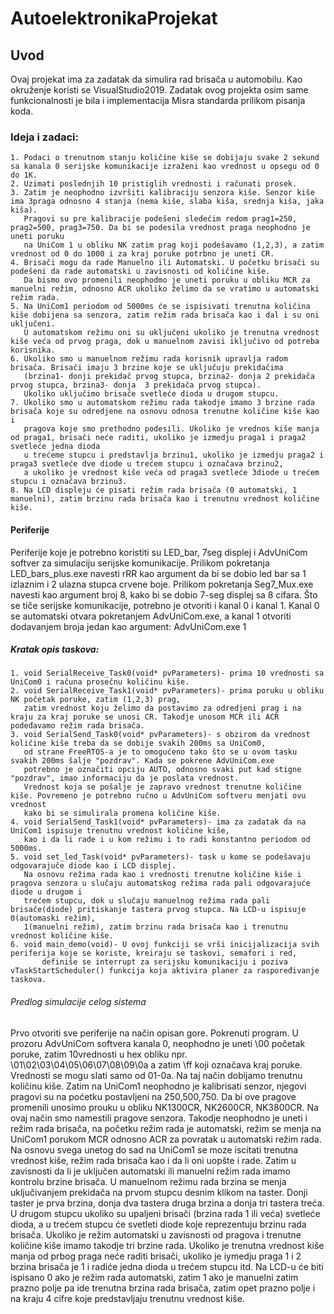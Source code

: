 # AutoelektronikaProjekat

## Uvod
Ovaj projekat ima za zadatak da simulira rad brisača u automobilu. Kao okruženje koristi se VisualStudio2019. Zadatak ovog projekta osim same funkcionalnosti je bila i implementacija Misra standarda prilikom pisanja koda.	

### Ideja i zadaci:
	1. Podaci o trenutnom stanju količine kiše se dobijaju svake 2 sekund sa kanala 0 serijske komunikacije izraženi kao vrednost u opsegu od 0 do 1K.
	2. Uzimati poslednjih 10 pristiglih vrednosti i računati prosek.
	3. Zatim je neophodno izvršiti kalibraciju senzora kiše. Senzor kiše ima 3praga odnosno 4 stanja (nema kiše, slaba kiša, srednja kiša, jaka kiša).
	   Pragovi su pre kalibracije podešeni sledećim redom prag1=250, prag2=500, prag3=750. Da bi se podesila vrednost praga neophodno je uneti poruku 
	   na UniCom 1 u obliku NK zatim prag koji podešavamo (1,2,3), a zatim vrednost od 0 do 1000 i za kraj poruke potrbno je uneti CR.
	4. Brisači mogu da rade Manuelno ili Automatski. U početku brisači su podešeni da rade automatski u zavisnosti od količine kiše. 
	   Da bismo ovo promenili neophodmo je uneti poruku u obliku MCR za manuelni režim, odnosno ACR ukoliko želimo da se vratimo u automatski režim rada.
	5. Na UniCom1 periodom od 5000ms će se ispisivati trenutna količina kiše dobijena sa senzora, zatim režim rada brisača kao i dal i su oni uključeni.
	   U automatskom režimu oni su uključeni ukoliko je trenutna vrednost kiše veća od prvog praga, dok u manuelnom zavisi iključivo od potreba korisnika.
	6. Ukoliko smo u manuelnom režimu rada korisnik upravlja radom brisača. Brisači imaju 3 brzine koje se uključuju prekidačima
	   (brzina1- donji prekidač prvog stupca, brzina2- donja 2 prekidača prvog stupca, brzina3- donja  3 prekidača prvog stupca). 
	   Ukoliko uključimo brisače svetleće dioda u drugom stupcu.
	7. Ukoliko smo u automatskom režimu rada takodje imamo 3 brzine rada brisača koje su odredjene na osnovu odnosa trenutne količine kiše kao i
	   pragova koje smo prethodno podesili. Ukoliko je vrednos kiše manja od praga1, brisači neće raditi, ukoliko je izmedju praga1 i praga2 svetleće jedna dioda
	   u trećeme stupcu i predstavlja brzinu1, ukoliko je izmedju praga2 i praga3 svetleće dve diode u trećem stupcu i označava brzinu2,
	   a ukoliko je vrednost kiše veća od praga3 svetleće 3diode u trećem stupcu i označava brzinu3.
	8. Na LCD displeju će pisati režim rada brisača (0 automatski, 1 manuelni), zatim brzinu rada brisača kao i trenutnu vrednost količine kiše.

#### Periferije
Periferije koje je potrebno koristiti su LED_bar, 7seg displej i AdvUniCom softver za simulaciju serijske komunikacije.
Prilikom pokretanja LED_bars_plus.exe navesti rRR kao argument da bi se dobio led bar sa 1 izlaznim i 2 ulazna stupca crvene boje.
Prilikom pokretanja Seg7_Mux.exe navesti kao argument broj 8, kako bi se dobio 7-seg displej sa 8 cifara.
Što se tiče serijske komunikacije, potrebno je otvoriti i kanal 0 i kanal 1. Kanal 0 se automatski otvara pokretanjem AdvUniCom.exe,
a kanal 1 otvoriti dodavanjem broja jedan kao argument: AdvUniCom.exe 1

##### Kratak opis taskova:
	1. void SerialReceive_Task0(void* pvParameters)- prima 10 vrednosti sa UniCom0 i računa prosečnu količinu kiše.
	2. void SerialReceive_Task1(void* pvParameters)- prima poruku u obliku NK početak poruke, zatim (1,2,3) prag,
	   zatim vrednost koju želimo da postavimo za odredjeni prag i na kraju za kraj poruke se unosi CR. Takodje unosom MCR ili ACR podeđavamo režim rada brisača. 
	3. void SerialSend_Task0(void* pvParameters)- s obzirom da vrednost količine kiše treba da se dobije svakih 200ms sa UniCom0,
	   od strane FreeRTOS-a je to omogućeno tako što se u ovom tasku svakih 200ms šalje "pozdrav". Kada se pokrene AdvUniCom.exe
	   potrebno je označiti opciju AUTO, odnosno svaki put kad stigne "pozdrav", imao informaciju da je poslata vrednost. 
	   Vrednost koja se pošalje je zapravo vrednost trenutne količine kiše. Povremeno je potrebno ručno u AdvUniCom softveru menjati ovu vrednost
	   kako bi se simulirala promena količine kiše.
	4. void SerialSend_Task1(void* pvParameters)- ima za zadatak da na UniCom1 ispisuje trenutnu vrednost količine kiše,
	   kao i da li rade i u kom režimu i to radi konstantno periodom od 5000ms.
	5. void set_led_Task(void* pvParameters)- task u kome se podešavaju odgovarajuče diode kao i LCD displej.
	   Na osnovu režima rada kao i vrednosti trenutne količine kiše i pragova senzora u slučaju automatskog režima rada pali odgovarajuće diode u drugom i
	   trećem stupcu, dok u slučaju manuelnog režima rada pali brisače(diode) pritiskanje tastera prvog stupca. Na LCD-u ispisuje 0(automaski režim), 
	   1(manuelni režim), zatim brzinu rada brisača kao i trenutnu vrednost količine kiše. 
	6. void main_demo(void)- U ovoj funkciji se vrši inicijalizacija svih periferija koje se koriste, kreiraju se taskovi, semafori i red,
    	   definiše se interrupt za serijsku komunikaciju i poziva vTaskStartScheduler() funkcija koja aktivira planer za raspoređivanje taskova.

###### Predlog simulacije celog sistema
Prvo otvoriti sve periferije na način opisan gore. Pokrenuti program. U prozoru AdvUniCom softvera kanala 0, neophodno je uneti \00 početak poruke, zatim 10vrednosti u hex obliku npr.
\01\02\03\04\05\06\07\08\09\0a a zatim \ff koji označava kraj poruke. Vrednosti se mogu slati samo od 01-0a. Na taj način dobijamo trenutnu količinu kiše.
Zatim na UniCom1 neophodno je kalibrisati senzor, njegovi pragovi su na poćetku postavljeni na 250,500,750. Da bi ove pragove promenili unosimo prouku u obliku NK1300CR, NK2600CR, NK3800CR.
Na ovaj način smo namestili pragove senzora. Takodje neophodno je uneti i režim rada brisača, na početku režim rada je automatski, režim se menja na UniCom1 porukom MCR odnosno ACR za povratak u automatski režim rada.
Na osnovu svega unetog do sad na UniCom1 se moze iscitati trenutna vrednost kiše, režim rada brisača kao i da li oni uopšte i rade. Zatim u zavisnosti da li je uključen automatski ili manuelni režim rada imamo kontrolu brzine brisača.
U manuelnom režimu rada brzina se menja uključivanjem prekidača na prvom stupcu desnim klikom na taster. Donji taster je prva brzina, donja dva tastera druga brzina a donja tri tastera treća.
U drugom stupcu ukoliko su upaljeni brisači (brzina rada 1 ili veća) svetleće dioda, a u trećem stupcu će svetleti diode koje reprezentuju brzinu rada brisača.
Ukoliko je režim automatski u zavisnosti od pragova i trenutne količine kiše imamo takodje tri brzine rada. Ukoliko je trenutna vrednost kiše manja od prbog praga neće raditi brisači,
ukoliko je iymedju praga 1 i 2 brzina brisača je 1 i radiće jedna dioda u trećem stupcu itd. Na LCD-u će biti ispisano 0 ako je režim rada automatski,
zatim 1 ako je manuelni zatim prazno polje pa ide trenutna brzina rada brisača, zatim opet prazno polje i na kraju 4 cifre koje predstavljaju trenutnu vrednost kiše.

